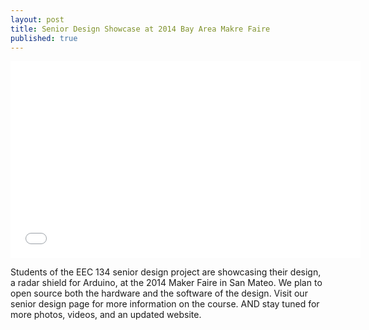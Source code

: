 ```yaml
---
layout: post
title: Senior Design Showcase at 2014 Bay Area Makre Faire
published: true
---
```


<iframe width="560" height="315" src="//www.youtube.com/embed/nHDUjJCvMVo" frameborder="0" allowfullscreen></iframe>

Students of the EEC 134 senior design project are showcasing their design, a radar shield for Arduino, at the 2014 Maker Faire in San Mateo. We plan to open source both the hardware and the software of the design. Visit our senior design page for more information on the course. AND stay tuned for more photos, videos, and an updated website.
